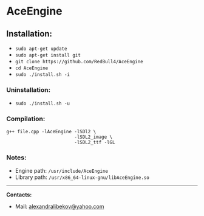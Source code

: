 # AceEngine
## Installation:
* ``` sudo apt-get update ```
* ``` sudo apt-get install git ```
* ``` git clone https://github.com/RedBull4/AceEngine ```
* ``` cd AceEngine ```
* ``` sudo ./install.sh -i ```
### Uninstallation:
* ``` sudo ./install.sh -u ```
### Compilation:
```
g++ file.cpp -lAceEngine -lSDl2 \
                         -lSDL2_image \
                         -lSDL2_ttf -lGL 
```
### Notes:
* Engine path: ``` /usr/include/AceEngine ```
* Library path: ``` /usr/x86_64-linux-gnu/libAceEngine.so ```
---
**Contacts:**
* Mail: alexandralibekov@yahoo.com

